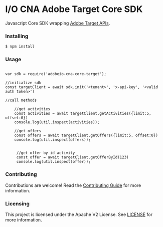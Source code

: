 # I/O CNA Adobe Target Core SDK
Javascript Core SDK wrapping [Adobe Target APIs](https://developers.adobetarget.com/api/).


### Installing 

```bash
$ npm install
```

### Usage
```

var sdk = require('adobeio-cna-core-target');

//initialize sdk
const targetClient = await sdk.init('<tenant>', 'x-api-key', '<valid auth token>')

//call methods

    //get activities
    const activities = await targetClient.getActivities({limit:5, offset:0})
    console.log(util.inspect(activities));

    //get offers
    const offers = await targetClient.getOffers({limit:5, offset:0})
    console.log(util.inspect(offers));


     //get offer by id activity
     const offer = await targetClient.getOfferById(123)
     console.log(util.inspect(offer));
``` 

### Contributing

Contributions are welcome! Read the [Contributing Guide](./.github/CONTRIBUTING.md) for more information.

### Licensing

This project is licensed under the Apache V2 License. See [LICENSE](LICENSE) for more information.
